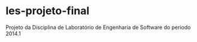 les-projeto-final
=================

Projeto da Disciplina de Laboratório de Engenharia de Software do periodo 2014.1
